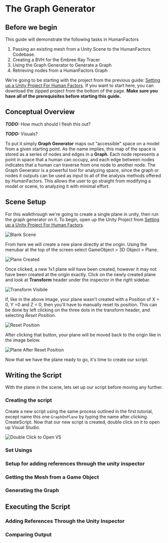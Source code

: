 # The Graph Generator

## Before we begin

This guide will demonstrate the following tasks in HumanFactors

1) Passing an existing mesh from a Unity Scene to the HumanFactors Codebase.
2) Creating a BVH for the Embree Ray Tracer
3) Using the Graph Generator to Generate a Graph
4) Retrieving nodes from a HumanFactors Graph

We're going to be starting with the project from the previous guide: [Setting up a Unity Project For Human Factors](UnityProjectSetup.md). If you want to start here, you can download the zipped project from the bottom of the page. **Make sure you have all of the prerequisites before starting this guide.**

## Conceptual Overview

***TODO:*** How much should I flesh this out?

***TODO:*** Visuals?

To put it simply **Graph Generator** maps out "accessible" space on a model from a given starting point. As the name implies, this map of the space is stored as a series of nodes and edges in a **Graph**. Each node represents a point in space that a human can occupy, and each edge between nodes indicates that a human can traverse from one node to another node. The Graph Generator is a powerful tool for analyzing space, since the graph or nodes it outputs can be used as input to all of the analysis methods offered by HumanFactors. This allows the user to go straight from modifying a model or scene, to analyzing it with minimal effort.

## Scene Setup

For this walkthrough we're going to create a single plane in unity, then run the graph generator on it. To begin, open up the Unity Project from [Setting up a Unity Project For Human Factors](UnityProjectSetup.md).

![Blank Scene](../assets/walkthroughs/unity/2_graph_generator/start_point.png)

From here we will create a new plane directly at the origin. Using the menubar at the top of the screen select GameObject > 3D Object > Plane.

![Plane Created](../assets/walkthroughs/unity/2_graph_generator/create_plane.png)

Once clicked, a new 1x1 plane will have been created, however it may not have been created at the origin exactly. Click on the newly created plane and look at **Transform** header under the inspector in the right sidebar.

![Transform Visibile](../assets/walkthroughs/unity/2_graph_generator/look_at_transforms.png)

If, like in the above image, your plane wasn't created with a Position of X = 0, Y =0 and Z = 0, then you'll have to manually reset its position. This can be done by left clicking on the three dots in the transform header, and selecting *Reset Position*.

![Reset Position](../assets/walkthroughs/unity/2_graph_generator/reset_position.png)

After clicking that button, your plane will be moved back to the origin like in the image below.

![Plane After Reset Position](../assets/walkthroughs/unity/2_graph_generator/resetted_plane.png)

Now that we have the plane ready to go, it's time to create our script.

## Writing the Script
With the plane in the scene, lets set up our script before moving any further.

### Creating the script
Create a new script using the same process outlined in the first tutorial, except name this one `GraphOnPlane` by typing the name after clicking CreateScript. Now that our new script is created, double click on it to open up Visual Studio.

![Double Click to Open VS](../assets/walkthroughs/unity/2_graph_generator/double_click_to_open_vs.png)

### Set Usings

### Setup for adding references through the unity inspector

### Getting the Mesh from a Game Object

### Generating the Graph

## Executing the Script

### Adding References Through the Unity Inspector

### Comparing Output

